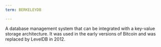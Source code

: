 ```yaml
---
term: BERKELEYDB

---
```

A database management system that can be integrated with a key-value storage architecture. It was used in the early versions of Bitcoin and was replaced by LevelDB in 2012.